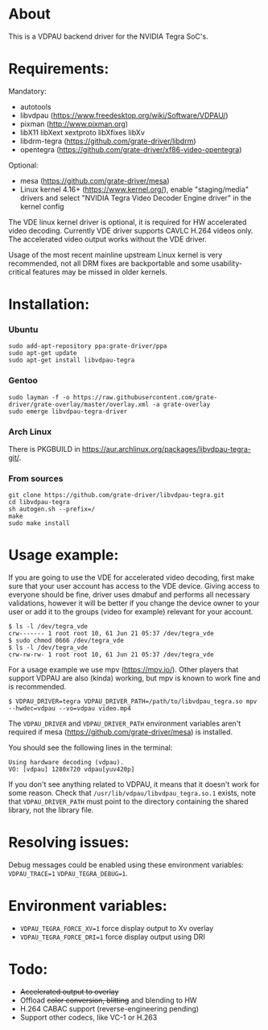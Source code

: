 # About

This is a VDPAU backend driver for the NVIDIA Tegra SoC's.

# Requirements:

Mandatory:
* autotools
* libvdpau (https://www.freedesktop.org/wiki/Software/VDPAU/)
* pixman (http://www.pixman.org)
* libX11 libXext xextproto libXfixes libXv
* libdrm-tegra (https://github.com/grate-driver/libdrm)
* opentegra (https://github.com/grate-driver/xf86-video-opentegra)

Optional:
* mesa (https://github.com/grate-driver/mesa)
* Linux kernel 4.16+ (https://www.kernel.org/), enable "staging/media" drivers and select "NVIDIA Tegra Video Decoder Engine driver" in the kernel config

The VDE linux kernel driver is optional, it is required for HW accelerated video decoding. Currently VDE driver
supports CAVLC H.264 videos only. The accelerated video output works without the VDE driver.

Usage of the most recent mainline upstream Linux kernel is very recommended, not all DRM fixes are backportable and some usability-critical features may be missed in older kernels.

# Installation:

### Ubuntu

```
sudo add-apt-repository ppa:grate-driver/ppa
sudo apt-get update
sudo apt-get install libvdpau-tegra
```

### Gentoo

```
sudo layman -f -o https://raw.githubusercontent.com/grate-driver/grate-overlay/master/overlay.xml -a grate-overlay
sudo emerge libvdpau-tegra-driver
```

### Arch Linux

There is PKGBUILD in https://aur.archlinux.org/packages/libvdpau-tegra-git/.

### From sources

```
git clone https://github.com/grate-driver/libvdpau-tegra.git
cd libvdpau-tegra
sh autogen.sh --prefix=/
make
sudo make install
```

# Usage example:

If you are going to use the VDE for accelerated video decoding, first make sure that your user account has access to the VDE device. Giving access to everyone should be fine, driver uses dmabuf and performs all necessary validations, however it will be better if you change the device owner to your user or add it to the groups (video for example) relevant for your account.

```
$ ls -l /dev/tegra_vde
crw------- 1 root root 10, 61 Jun 21 05:37 /dev/tegra_vde
$ sudo chmod 0666 /dev/tegra_vde
$ ls -l /dev/tegra_vde
crw-rw-rw- 1 root root 10, 61 Jun 21 05:37 /dev/tegra_vde
```
For a usage example we use mpv (https://mpv.io/). Other players that support VDPAU are also (kinda) working, but mpv is known to work fine and is recommended.

```
$ VDPAU_DRIVER=tegra VDPAU_DRIVER_PATH=/path/to/libvdpau_tegra.so mpv --hwdec=vdpau --vo=vdpau video.mp4
```

The `VDPAU_DRIVER` and `VDPAU_DRIVER_PATH` environment variables aren't required if mesa (https://github.com/grate-driver/mesa) is installed.

You should see the following lines in the terminal:
```
Using hardware decoding (vdpau).
VO: [vdpau] 1280x720 vdpau[yuv420p]
```
If you don't see anything related to VDPAU, it means that it doesn't work for some reason. Check that `/usr/lib/vdpau/libvdpau_tegra.so.1` exists, note that `VDPAU_DRIVER_PATH` must point to the directory containing the shared library, not the library file.

# Resolving issues:

Debug messages could be enabled using these environment variables: `VDPAU_TRACE=1` `VDPAU_TEGRA_DEBUG=1`.

# Environment variables:

* `VDPAU_TEGRA_FORCE_XV=1` force display output to Xv overlay
* `VDPAU_TEGRA_FORCE_DRI=1` force display output using DRI

# Todo:

* ~~Accelerated output to overlay~~
* Offload ~~color conversion, blitting~~ and blending to HW
* H.264 CABAC support (reverse-engineering pending)
* Support other codecs, like VC-1 or H.263
